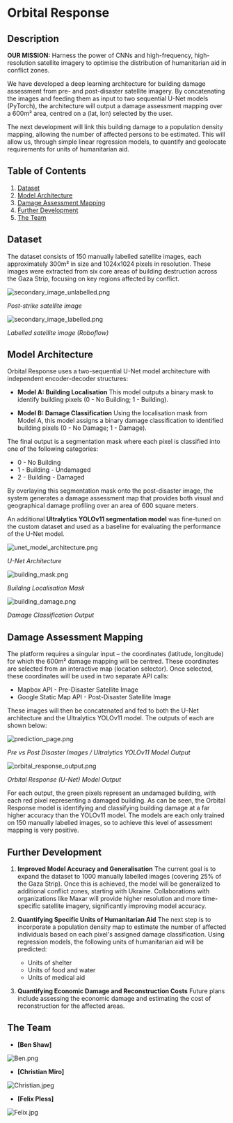 # Orbital Response

## Description

**OUR MISSION:** Harness the power of CNNs and high-frequency, high-resolution satellite imagery to optimise the distribution of humanitarian aid in conflict zones.

We have developed a deep learning architecture for building damage assessment from pre- and post-disaster satellite imagery. By concatenating the images and feeding them as input to two sequential U-Net models (PyTorch), the architecture will output a damage assessment mapping over a 600m² area, centred on a (lat, lon) selected by the user.

The next development will link this building damage to a population density mapping, allowing the number of affected persons to be estimated. This will allow us, through simple linear regression models, to quantify and geolocate requirements for units of humanitarian aid.

## Table of Contents

1. [Dataset](#dataset)
2. [Model Architecture](#model-architecture)
3. [Damage Assessment Mapping](#damage-assessment-mapping)
4. [Further Development](#further-development)
5. [The Team](#the-team)

## Dataset

The dataset consists of 150 manually labelled satellite images, each approximately 300m² in size and 1024x1024 pixels in resolution. These images were extracted from six core areas of building destruction across the Gaza Strip, focusing on key regions affected by conflict.

![secondary_image_unlabelled.png](streamlit/presentation_images/secondary_image_unlabelled.png)

*Post-strike satellite image*

![secondary_image_labelled.png](streamlit/presentation_images/secondary_image_labelled.png)

*Labelled satellite image (Roboflow)*

## Model Architecture

Orbital Response uses a two-sequential U-Net model architecture with independent encoder-decoder structures:

- **Model A: Building Localisation**
  This model outputs a binary mask to identify building pixels (0 - No Building; 1 - Building).

- **Model B: Damage Classification**
  Using the localisation mask from Model A, this model assigns a binary damage classification to identified building pixels (0 - No Damage; 1 - Damage).

The final output is a segmentation mask where each pixel is classified into one of the following categories:

- 0 - No Building
- 1 - Building - Undamaged
- 2 - Building - Damaged

By overlaying this segmentation mask onto the post-disaster image, the system generates a damage assessment map that provides both visual and geographical damage profiling over an area of 600 square meters.

An additional **Ultralytics YOLOv11 segmentation model** was fine-tuned on the custom dataset and used as a baseline for evaluating the performance of the U-Net model.

![unet_model_architecture.png](streamlit/presentation_images/unet_model_architecture.png)

*U-Net Architecture*

![building_mask.png](streamlit/presentation_images/building_mask.png)

*Building Localisation Mask*

![building_damage.png](streamlit/presentation_images/building_damage.png)

*Damage Classification Output*

## Damage Assessment Mapping

The platform requires a singular input – the coordinates (latitude, longitude) for which the 600m² damage mapping will be centred. These coordinates are selected from an interactive map (location selector). Once selected, these coordinates will be used in two separate API calls:

- Mapbox API - Pre-Disaster Satellite Image
- Google Static Map API - Post-Disaster Satellite Image

These images will then be concatenated and fed to both the U-Net architecture and the Ultralytics YOLOv11 model. The outputs of each are shown below:

![prediction_page.png](streamlit/presentation_images/prediction_page.png)

*Pre vs Post Disaster Images / Ultralytics YOLOv11 Model Output*

![orbital_response_output.png](streamlit/presentation_images/orbital_response_output.png)

*Orbital Response (U-Net) Model Output*

For each output, the green pixels represent an undamaged building, with each red pixel representing a damaged building. As can be seen, the Orbital Response model is identifying and classifying building damage at a far higher accuracy than the YOLOv11 model. The models are each only trained on 150 manually labelled images, so to achieve this level of assessment mapping is very positive.

## Further Development

1. **Improved Model Accuracy and Generalisation**
   The current goal is to expand the dataset to 1000 manually labelled images (covering 25% of the Gaza Strip). Once this is achieved, the model will be generalized to additional conflict zones, starting with Ukraine. Collaborations with organizations like Maxar will provide higher resolution and more time-specific satellite imagery, significantly improving model accuracy.

2. **Quantifying Specific Units of Humanitarian Aid**
   The next step is to incorporate a population density map to estimate the number of affected individuals based on each pixel's assigned damage classification. Using regression models, the following units of humanitarian aid will be predicted:
   - Units of shelter
   - Units of food and water
   - Units of medical aid

3. **Quantifying Economic Damage and Reconstruction Costs**
   Future plans include assessing the economic damage and estimating the cost of reconstruction for the affected areas.

## The Team

- **[Ben Shaw]**

![Ben.png](streamlit/presentation_images/Ben.png)

- **[Christian Miro]**

![Christian.jpeg](streamlit/presentation_images/Christian.jpeg)

- **[Felix Pless]**

![Felix.jpg](streamlit/presentation_images/Felix.jpg)
